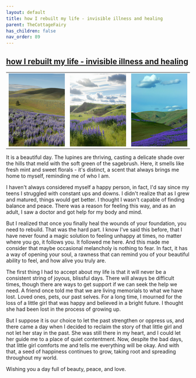 ```yaml
---
layout: default
title: how I rebuilt my life - invisible illness and healing
parent: TheCottageFairy
has_children: false
nav_order: 89
---
```


## [how I rebuilt my life - invisible illness and healing](https://www.youtube.com/watch?v=XHw0bDa16xA)

<div>
<table align="center">
	<tr>
		<td align="center">
			<img src="../../assets/cottage_fairy_ai_generated_photos/how_I_rebuilt_my_life_-_invisible_illness_and_healing-[XHw0bDa16xA]/generated_00.png" height="200" width="200"/>
		</td>
		<td align="center">
			<img src="../../assets/cottage_fairy_ai_generated_photos/how_I_rebuilt_my_life_-_invisible_illness_and_healing-[XHw0bDa16xA]/generated_01.png" height="200" width="200"/>
		</td>
		<td align="center">
			<img src="../../assets/cottage_fairy_ai_generated_photos/how_I_rebuilt_my_life_-_invisible_illness_and_healing-[XHw0bDa16xA]/generated_02.png" height="200" width="200"/>
		</td>
	</tr>
</table>
</div>

It is a beautiful day. The lupines are thriving, casting a delicate shade over the hills that meld with the soft green of the sagebrush. Here, it smells like fresh mint and sweet florals - it's distinct, a scent that always brings me home to myself, reminding me of who I am.

I haven't always considered myself a happy person, in fact, I'd say since my teens I struggled with constant ups and downs. I didn't realize that as I grew and matured, things would get better. I thought I wasn't capable of finding balance and peace. There was a reason for feeling this way, and as an adult, I saw a doctor and got help for my body and mind.

But I realized that once you finally heal the wounds of your foundation, you need to rebuild. That was the hard part. I know I've said this before, that I have never found a magic solution to feeling unhappy at times, no matter where you go, it follows you. It followed me here. And this made me consider that maybe occasional melancholy is nothing to fear. In fact, it has a way of opening your soul, a rawness that can remind you of your beautiful ability to feel, and how alive you truly are.

The first thing I had to accept about my life is that it will never be a consistent string of joyous, blissful days. There will always be difficult times, though there are ways to get support if we can seek the help we need. A friend once told me that we are living memorials to what we have lost. Loved ones, pets, our past selves. For a long time, I mourned for the loss of a little girl that was happy and believed in a bright future. I thought she had been lost in the process of growing up.

But I suppose it is our choice to let the past strengthen or oppress us, and there came a day when I decided to reclaim the story of that little girl and not let her stay in the past. She was still there in my heart, and I could let her guide me to a place of quiet contentment. Now, despite the bad days, that little girl comforts me and tells me everything will be okay. And with that, a seed of happiness continues to grow, taking root and spreading throughout my world.

Wishing you a day full of beauty, peace, and love.